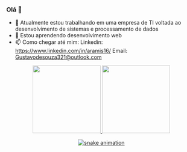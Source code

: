 ### Olá 👋



- 🔭 Atualmente estou trabalhando em uma empresa de TI voltada ao desenvolvimento de sistemas e processamento de dados
- 🌱 Estou aprendendo desenvolvimento web
- 📫 Como chegar até mim: Linkedin: https://www.linkedin.com/in/aramis16/ Email: Gustavodesouza321@outlook.com

<div align="center">
  <a href="https://github.com/GustavSouza">
  <img height="180em" src="https://github-readme-stats.vercel.app/api?username=Gustavsouza&show_icons=true&theme=dark&include_all_commits=true&count_private=true"/>
  <img height="180em" src="https://github-readme-stats.vercel.app/api/top-langs/?username=GustavSouza&layout=compact&langs_count=7&theme=dark"/>

  ![snake animation](https://github.com/Gustavosouza/Gustavosouza/blob/output/github-contribution-grid-snake.svg)
  </div>
  
 
  
